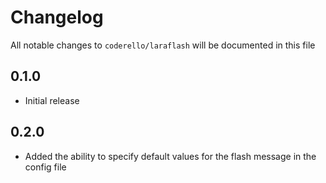 # Changelog

All notable changes to `coderello/laraflash` will be documented in this file

## 0.1.0

- Initial release

## 0.2.0

- Added the ability to specify default values for the flash message in the config file
